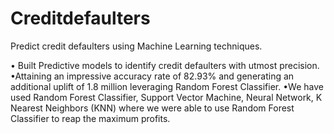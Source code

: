 # Creditdefaulters
Predict credit defaulters using Machine Learning techniques.


•	Built Predictive models to identify credit defaulters with utmost precision. 
•Attaining an impressive accuracy rate of 82.93% and generating an additional uplift of 1.8 million leveraging Random Forest Classifier.
•We have used Random Forest Classifier, Support Vector Machine, Neural Network, K Nearest Neighbors (KNN) where we were able to use Random Forest Classifier to
reap the maximum profits.



